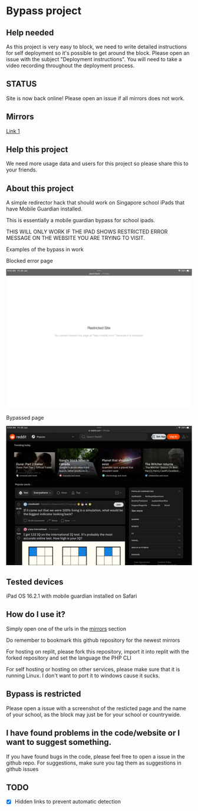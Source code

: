 # Bypass project

## Help needed

As this project is very easy to block, we need to write detailed instructions for self deployment so it's possible to get around the block. Please open an issue with the subject "Deployment instructions". You will need to take a video recording throughout the deployment process.
 
## STATUS

Site is now back online! Please open an issue if all mirrors does not work.

## Mirrors
[Link 1](https://squigglysilentkey.testaccount413.repl.co/bypass)

## Help this project

We need more usage data and users for this project so please share this to your friends.

## About this project

A simple redirector hack that should work on Singapore school iPads that have Mobile Guardian installed.

This is essentially a mobile guardian bypass for school ipads.

THIS WILL ONLY WORK IF THE IPAD SHOWS RESTRICTED ERROR MESSAGE ON THE WEBSITE YOU ARE TRYING TO VISIT.

Examples of the bypass in work

Blocked error page

<img src="images/blocked.png" alt="image of a blocked page">

Bypassed page

<img src="images/unblocked.png" alt="image of reddit being unblocked">

## Tested devices

iPad OS 16.2.1 with mobile guardian installed on Safari 

## How do I use it?

Simply open one of the urls in the [mirrors](https://github.com/molangning/bypass#mirrors) section

Do remember to bookmark this github repository for the newest mirrors

For hosting on replit, please fork this repository, import it into replit with the forked repository and set the language the PHP CLI

For self hosting or hosting on other services, please make sure that it is running Linux. I don't want to port it to windows cause it sucks.

## Bypass is restricted

Please open a issue with a screenshot of the resticted page and the name of your school, as the block may just be for your school or countrywide.

## I have found problems in the code/website or I want to suggest something.

If you have found bugs in the code, please feel free to open a issue in the github repo.
For suggestions, make sure you tag them as suggestions in github issues

## TODO
- [x] Hidden links to prevent automatic detection

